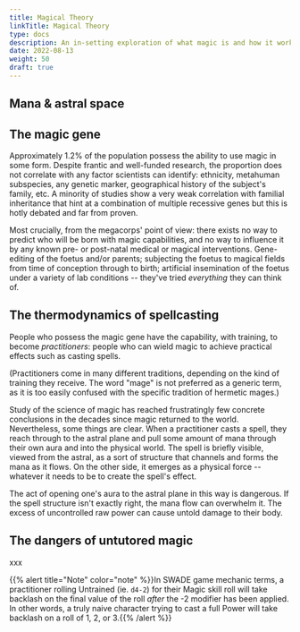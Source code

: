 ```yaml
---
title: Magical Theory
linkTitle: Magical Theory
type: docs
description: An in-setting exploration of what magic is and how it works
date: 2022-08-13
weight: 50
draft: true
---
```


## Mana & astral space




## The magic gene

Approximately 1.2% of the population possess the ability to use magic in some form. Despite frantic and well-funded research, the proportion does not correlate with any factor scientists can identify: ethnicity, metahuman subspecies, any genetic marker, geographical history of the subject's family, etc. A minority of studies show a very weak correlation with familial inheritance that hint at a combination of multiple recessive genes but this is hotly debated and far from proven. 

Most crucially, from the megacorps' point of view: there exists no way to predict who will be born with magic capabilities, and no way to influence it by any known pre- or post-natal medical or magical interventions. Gene-editing of the foetus and/or parents; subjecting the foetus to magical fields from time of conception through to birth; artificial insemination of the foetus under a variety of lab conditions -- they've tried *everything* they can think of.

## The thermodynamics of spellcasting

People who possess the magic gene have the capability, with training, to become _practitioners_: people who can wield magic to achieve practical effects such as casting spells.

(Practitioners come in many different traditions, depending on the kind of training they receive. The word "mage" is not preferred as a generic term, as it is too easily confused with the specific tradition of hermetic mages.)

Study of the science of magic has reached frustratingly few concrete conclusions in the decades since magic returned to the world. Nevertheless, some things are clear. When a practitioner casts a spell, they reach through to the astral plane and pull some amount of mana through their own aura and into the physical world. The spell is briefly visible, viewed from the astral, as a sort of structure that channels and forms the mana as it flows. On the other side, it emerges as a physical force -- whatever it needs to be to create the spell's effect.

The act of opening one's aura to the astral plane in this way is dangerous. If the spell structure isn't exactly right, the mana flow can overwhelm it. The excess of uncontrolled raw power can cause untold damage to their body.

## The dangers of untutored magic

xxx

{{% alert title="Note" color="note" %}}In SWADE game mechanic terms, a practitioner rolling Untrained (ie. `d4-2`) for their Magic skill roll will take backlash on the final value of the roll *after* the -2 modifier has been applied. In other words, a truly naive character trying to cast a full Power will take backlash on a roll of 1, 2, or 3.{{% /alert %}} 


